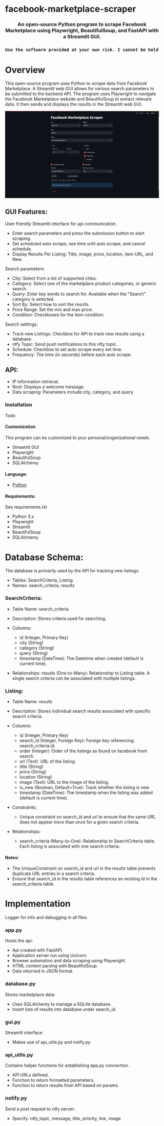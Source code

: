 # facebook-marketplace-scraper

<h3 align="center">
  An open-source Python program to scrape Facebook Marketplace using Playwright, BeautifulSoup, and FastAPI with a Streamlit GUI.
<h3 align="center">

```diff
Use the software provided at your own risk. I cannot be held responsible for any potential consequences, including potential bans from Meta.
```


Overview
========

This open-source program uses Python to scrape data from Facebook Marketplace.
A Streamlit web GUI allows for various search parameters to be submitted to the backend API.
The program uses Playwright to navigate the Facebook Marketplace website and BeautifulSoup to extract relevant data.
It then sends and displays the results in the Streamlit web GUI.

<p align="center">
  <img src="static/preview.jpg">
</p>

GUI Features:
--------

User friendly Streamlit interface for api communication.
- Enter search parameters and press the submission button to start scraping. 
- Set scheduled auto scrape, see time until auto scrape, and cancel schedule.
- Display Results Per Listing: Title, image, price, location, item URL, and New.

Search parameters:
- City: Select from a list of supported cities.
- Category: Select one of the marketplace product categories, or generic search.
- Query: Enter key words to search for. Available when the "Search" category is selected.
- Sort By: Select how to sort the results.
- Price Range: Set the min and max price.
- Condition: Checkboxes for the item condition.

Search settings:
- Track new Listings: Checkbox for API to track new results using a database.
- ntfy Topic: Send push notifications to this nfty topic.
- Schedule: Checkbox to set auto scrape every set time.
- Frequency: The time (in seconds) before each auto scrape.

API:
--------

- IP information retrieval.
- Root: Displays a welcome message.
- Data scraping: Parameters include city, category, and query

### Installation

Todo

#### Customization

This program can be customized to your personal/organizational needs.
- Streamlit GUI
- Playwright
- BeautifulSoup
- SQLAlchemy
  
#### Language:

- [Python](https://www.python.org/)

#### Requirements:

See requirements.txt
- Python 3.x
- Playwright
- Streamlit
- BeautifulSoup
- SQLAlchemy


Database Schema:
========

The database is primarily used by the API for tracking new listings.
- Tables: SearchCriteria, Listing
- Names: search_criteria, results

### SearchCriteria:

- Table Name: search_criteria
- Description: Stores criteria used for searching.

- Columns:
  - id (Integer, Primary Key)
  - city (String)
  - category (String)
  - query (String)
  - timestamp (DateTime): The Datetime when created (default is current time).

- Relationships:
    results (One-to-Many): Relationship to Listing table. A single search criteria can be associated with multiple listings.

### Listing:

- Table Name: results
- Description: Stores individual search results associated with specific search criteria.

- Columns:
  - id (Integer, Primary Key)
  - search_id (Integer, Foreign Key): Foreign key referencing search_criteria.id.
  - order (Integer): Order of the listings as found on facebook from search.
  - url (Text): URL of the listing.
  - title (String)
  - price (String)
  - location (String)
  - image (Text): URL to the image of the listing.
  - is_new (Boolean, Default=True): Track whether the listing is new.
  - timestamp (DateTime): The timestamp when the listing was added (default is current time).

- Constraints:
  - Unique constraint on search_id and url to ensure that the same URL does not appear more than once for a given search criteria.

- Relationships:
  - search_criteria (Many-to-One): Relationship to SearchCriteria table. Each listing is associated with one search criteria.

#### Notes:

  - The UniqueConstraint on search_id and url in the results table prevents duplicate URL entries in a search criteria.
  - Ensure that search_id in the results table references an existing id in the search_criteria table.


Implementation
========

Logger for info and debugging in all files.

### app.py

Hosts the api:
- Api created with FastAPI.
- Application server run using Uvicorn.
- Browser automation and data scraping using Playwright.
- HTML content parsing with BeautifulSoup.
- Data returned in JSON format.

### database.py

Stores marketplace data:
- Uses SQLAlchemy to manage a SQLite database.
- Insert lists of results into database under search_id.

### gui.py

Streamlit interface:
- Makes use of api_utils.py and notify.py

### api_utils.py

Contains helper functions for establishing app.py connection.
- API URLs defined.
- Function to return formatted parameters.
- Function to return results from API based on params.

### notify.py

Send a post request to ntfy server:
- Specify: ntfy_topic, message, title, priority, link, image